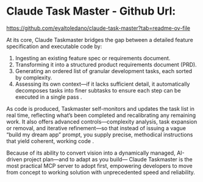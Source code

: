 # Claude Task Master - Github Url: 

https://github.com/eyaltoledano/claude-task-master?tab=readme-ov-file

At its core, Claude Taskmaster bridges the gap between a detailed feature specification and executable code by:

1. Ingesting an existing feature spec or requirements document.
2. Transforming it into a structured product requirements document (PRD).
3. Generating an ordered list of granular development tasks, each sorted by complexity.
4. Assessing its own context—if it lacks sufficient detail, it automatically decomposes tasks into finer subtasks to ensure each step can be executed in a single pass .

As code is produced, Taskmaster self-monitors and updates the task list in real time, reflecting what’s been completed and recalibrating any remaining work. It also offers advanced controls—complexity analysis, task expansion or removal, and iterative refinement—so that instead of issuing a vague “build my dream app” prompt, you supply precise, methodical instructions that yield coherent, working code .

Because of its ability to convert vision into a dynamically managed, AI-driven project plan—and to adapt as you build— Claude Taskmaster is the most practical MCP server to adopt first, empowering developers to move from concept to working solution with unprecedented speed and reliability.